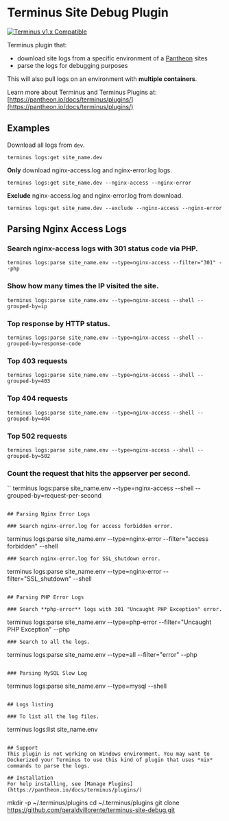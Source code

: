 # Terminus Site Debug Plugin

[![Terminus v1.x Compatible](https://img.shields.io/badge/terminus-v1.x-green.svg)](https://github.com/geraldvillorente/terminus-logs/tree/1.x)

Terminus plugin that:
* download site logs from a specific environment of a [Pantheon](https://www.pantheon.io) sites
* parse the logs for debugging purposes

This will also pull logs on an environment with __multiple containers__.

Learn more about Terminus and Terminus Plugins at:
[https://pantheon.io/docs/terminus/plugins/](https://pantheon.io/docs/terminus/plugins/)

## Examples

Download all logs from `dev`.
```
terminus logs:get site_name.dev
```

**Only** download nginx-access.log and nginx-error.log logs.
```
terminus logs:get site_name.dev --nginx-access --nginx-error
```

**Exclude** nginx-access.log and nginx-error.log from download.
```
terminus logs:get site_name.dev --exclude --nginx-access --nginx-error
```

## Parsing Nginx Access Logs

### Search **nginx-access** logs with 301 status code via PHP.
```
terminus logs:parse site_name.env --type=nginx-access --filter="301" --php
```
### Show how many times the IP visited the site.
```
terminus logs:parse site_name.env --type=nginx-access --shell --grouped-by=ip
```
### Top response by HTTP status.
```
terminus logs:parse site_name.env --type=nginx-access --shell --grouped-by=response-code
```
### Top 403 requests
```
terminus logs:parse site_name.env --type=nginx-access --shell --grouped-by=403
```
### Top 404 requests
```
terminus logs:parse site_name.env --type=nginx-access --shell --grouped-by=404
```
### Top 502 requests
```
terminus logs:parse site_name.env --type=nginx-access --shell --grouped-by=502
```
### Count the request that hits the appserver per second.
``
terminus logs:parse site_name.env --type=nginx-access --shell --grouped-by=request-per-second
```

## Parsing Nginx Error Logs

### Search nginx-error.log for access forbidden error.
```
terminus logs:parse site_name.env --type=nginx-error --filter="access forbidden" --shell
```
### Search nginx-error.log for SSL_shutdown error.
```
terminus logs:parse site_name.env --type=nginx-error --filter="SSL_shutdown" --shell
```

## Parsing PHP Error Logs

### Search **php-error** logs with 301 "Uncaught PHP Exception" error.
```
terminus logs:parse site_name.env --type=php-error --filter="Uncaught PHP Exception" --php
```
### Search to all the logs.
```
terminus logs:parse site_name.env --type=all --filter="error" --php
```

### Parsing MySQL Slow Log
```
terminus logs:parse site_name.env --type=mysql --shell
```

## Logs listing

### To list all the log files.
```
terminus logs:list site_name.env
```

## Support
This plugin is not working on Windows environment. You may want to Dockerized your Terminus to use this kind of plugin that uses *nix* commands to parse the logs.

## Installation
For help installing, see [Manage Plugins](https://pantheon.io/docs/terminus/plugins/)
```
mkdir -p ~/.terminus/plugins
cd ~/.terminus/plugins
git clone https://github.com/geraldvillorente/terminus-site-debug.git
```
